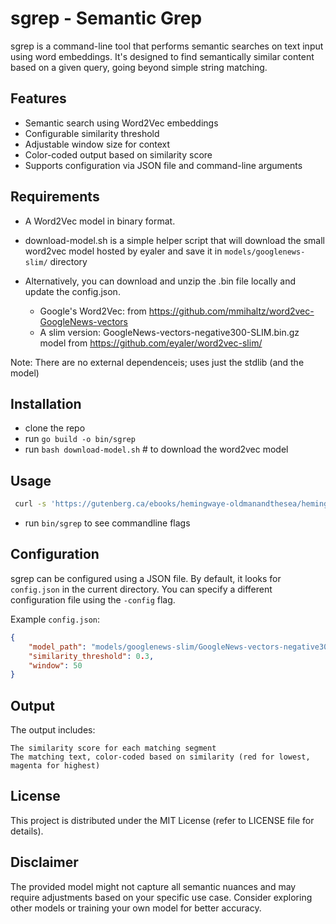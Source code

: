 # sgrep - Semantic Grep
sgrep is a command-line tool that performs semantic searches on text input using word embeddings. It's designed to find semantically similar content based on a given query, going beyond simple string matching.


## Features
- Semantic search using Word2Vec embeddings
- Configurable similarity threshold
- Adjustable window size for context
- Color-coded output based on similarity score
- Supports configuration via JSON file and command-line arguments


## Requirements
- A Word2Vec model in binary format. 
- download-model.sh is a simple helper script that will download the small word2vec model hosted by eyaler and save it in `models/googlenews-slim/` directory
- Alternatively, you can download and unzip the .bin file locally and update the config.json. 

    - Google's Word2Vec: from https://github.com/mmihaltz/word2vec-GoogleNews-vectors
    - A slim version: GoogleNews-vectors-negative300-SLIM.bin.gz model from https://github.com/eyaler/word2vec-slim/

Note: There are no external dependenceis; uses just the stdlib (and the model)


## Installation
- clone the repo
- run `go build -o bin/sgrep` 
- run `bash download-model.sh` # to download the word2vec model


## Usage
```bash
 curl -s 'https://gutenberg.ca/ebooks/hemingwaye-oldmanandthesea/hemingwaye-oldmanandthesea-00-t.txt' | bin/sgrep --similarity_threshold=0.50 --window=100 --query='promised fish' 
 ```
- run `bin/sgrep` to see commandline flags

## Configuration
sgrep can be configured using a JSON file. By default, it looks for `config.json` in the current directory. You can specify a different configuration file using the `-config` flag.

Example `config.json`:

```json
{
    "model_path": "models/googlenews-slim/GoogleNews-vectors-negative300-SLIM.bin",
    "similarity_threshold": 0.3,
    "window": 50
}
```


## Output
The output includes:

    The similarity score for each matching segment
    The matching text, color-coded based on similarity (red for lowest, magenta for highest)


## License
This project is distributed under the MIT License (refer to LICENSE file for details).


## Disclaimer
The provided model might not capture all semantic nuances and may require adjustments based on your specific use case. Consider exploring other models or training your own model for better accuracy.